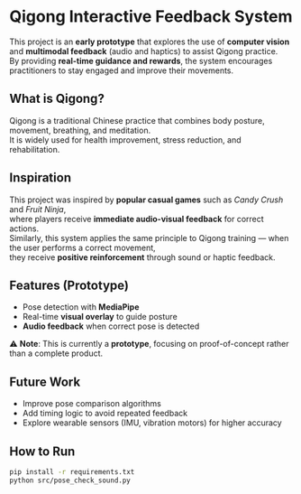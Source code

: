 # Qigong Interactive Feedback System

This project is an **early prototype** that explores the use of **computer vision** and **multimodal feedback** (audio and haptics) to assist Qigong practice.  
By providing **real-time guidance and rewards**, the system encourages practitioners to stay engaged and improve their movements.

## What is Qigong?
Qigong is a traditional Chinese practice that combines body posture, movement, breathing, and meditation.  
It is widely used for health improvement, stress reduction, and rehabilitation.

## Inspiration
This project was inspired by **popular casual games** such as *Candy Crush* and *Fruit Ninja*,  
where players receive **immediate audio-visual feedback** for correct actions.  
Similarly, this system applies the same principle to Qigong training — when the user performs a correct movement,  
they receive **positive reinforcement** through sound or haptic feedback.

## Features (Prototype)
- Pose detection with **MediaPipe**
- Real-time **visual overlay** to guide posture
- **Audio feedback** when correct pose is detected

⚠️ **Note**: This is currently a **prototype**, focusing on proof-of-concept rather than a complete product.

## Future Work
- Improve pose comparison algorithms
- Add timing logic to avoid repeated feedback
- Explore wearable sensors (IMU, vibration motors) for higher accuracy

## How to Run
```bash
pip install -r requirements.txt
python src/pose_check_sound.py